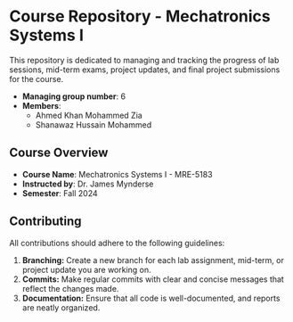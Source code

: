 # Course Repository - Mechatronics Systems I

This repository is dedicated to managing and tracking the progress of lab sessions, mid-term exams, project updates, and final project submissions for the course.
- **Managing group number**: 6
- **Members**:  
    - Ahmed Khan Mohammed Zia
    - Shanawaz Hussain Mohammed


## Course Overview

- **Course Name**: Mechatronics Systems I - MRE-5183
- **Instructed by**: Dr. James Mynderse
- **Semester**: Fall 2024


## Contributing

All contributions should adhere to the following guidelines:

1. **Branching:** Create a new branch for each lab assignment, mid-term, or project update you are working on.
2. **Commits:** Make regular commits with clear and concise messages that reflect the changes made.
4. **Documentation:** Ensure that all code is well-documented, and reports are neatly organized.

